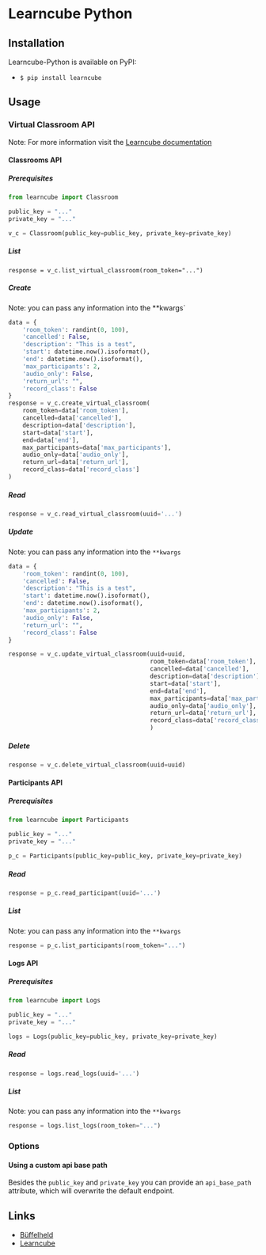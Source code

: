 # Learncube Python
## Installation
Learncube-Python is available on PyPI:
* ``$ pip install learncube``
## Usage
### Virtual Classroom API
Note: For more information visit the [Learncube documentation](https://app.learncube.com/api/virtual-classroom/docs/#api-tab-1)
#### Classrooms API
##### Prerequisites
```python
from learncube import Classroom

public_key = "..."
private_key = "..."

v_c = Classroom(public_key=public_key, private_key=private_key)
```
##### List
```
response = v_c.list_virtual_classroom(room_token="...")
```
##### Create
Note: you can pass any information into the **kwargs`
```python
data = {
    'room_token': randint(0, 100),
    'cancelled': False,
    'description': "This is a test",
    'start': datetime.now().isoformat(),
    'end': datetime.now().isoformat(),
    'max_participants': 2,
    'audio_only': False,
    'return_url': "",
    'record_class': False
}
response = v_c.create_virtual_classroom(
    room_token=data['room_token'],
    cancelled=data['cancelled'],
    description=data['description'],
    start=data['start'],
    end=data['end'],
    max_participants=data['max_participants'],
    audio_only=data['audio_only'],
    return_url=data['return_url'],
    record_class=data['record_class']
)
```
##### Read
```python
response = v_c.read_virtual_classroom(uuid='...')
```
##### Update
Note: you can pass any information into the `**kwargs`
```python
data = {
    'room_token': randint(0, 100),
    'cancelled': False,
    'description': "This is a test",
    'start': datetime.now().isoformat(),
    'end': datetime.now().isoformat(),
    'max_participants': 2,
    'audio_only': False,
    'return_url': "",
    'record_class': False
}

response = v_c.update_virtual_classroom(uuid=uuid,
                                        room_token=data['room_token'],
                                        cancelled=data['cancelled'],
                                        description=data['description'],
                                        start=data['start'],
                                        end=data['end'],
                                        max_participants=data['max_participants'],
                                        audio_only=data['audio_only'],
                                        return_url=data['return_url'],
                                        record_class=data['record_class']
                                        )
```
##### Delete
```python
response = v_c.delete_virtual_classroom(uuid=uuid)
```
#### Participants API
##### Prerequisites
```python
from learncube import Participants

public_key = "..."
private_key = "..."

p_c = Participants(public_key=public_key, private_key=private_key)
```
##### Read
```python
response = p_c.read_participant(uuid='...')
```
##### List
Note: you can pass any information into the `**kwargs`
```python
response = p_c.list_participants(room_token="...")
```
#### Logs API
##### Prerequisites
```python
from learncube import Logs

public_key = "..."
private_key = "..."

logs = Logs(public_key=public_key, private_key=private_key)
```
##### Read
```python
response = logs.read_logs(uuid='...')
```
##### List
Note: you can pass any information into the `**kwargs`
```python
response = logs.list_logs(room_token="...")
```
### Options
#### Using a custom api base path
Besides the `public_key` and `private_key` you can provide an `api_base_path`
attribute, which will overwrite the default endpoint. 
## Links
* [Büffelheld](https://bueffelheld.de/)
* [Learncube](https://www.learncube.com/)
